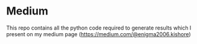 # Medium

This repo contains all the python code required to generate results which I present on my medium page (https://medium.com/@enigma2006.kishore)
